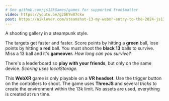 ```yaml
---
# See github.com/js13kGames/games for supported frontmatter
video: https://youtu.be/g2bEYw87ckw
post: https://niklever.com/steamshot-13-my-webxr-entry-to-the-2024-js13kgames-competition/
---
```

A shooting gallery in a steampunk style. 

The targets get faster and faster. Score points by hitting a **green** ball, lose points by hitting a **red** ball. You must shoot the **black 13** balls to survive. Miss a 13 ball and it's **gameover.** *How long can you survive?*

There's a leaderboard so **play with your friends**, but only on the same device. *Scoring uses localStorage.*

This **WebXR** game is only playable on a **VR headset**. Use the trigger button on the controllers to shoot. The game uses **ThreeJS** and several *tricks* to create the environment within the 13k limit. No assets are used, everything is created at run time.